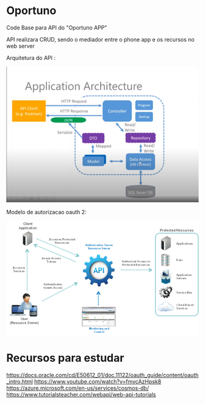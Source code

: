 # Oportuno


Code Base para API do "Oportuno APP"



API realizara CRUD, sendo o mediador entre o phone app e os recursos no web server

Arquitetura do API :

![Test Image 1](ARCHITECTURE.PNG)


Modelo de autorizacao oauth 2:

![Test Image 2](oauth_gateway.png)


# Recursos para estudar
https://docs.oracle.com/cd/E50612_01/doc.11122/oauth_guide/content/oauth_intro.html
https://www.youtube.com/watch?v=fmvcAzHpsk8
https://azure.microsoft.com/en-us/services/cosmos-db/
https://www.tutorialsteacher.com/webapi/web-api-tutorials
